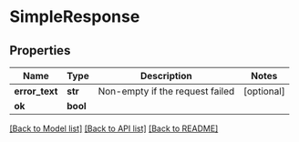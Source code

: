 # SimpleResponse

## Properties
Name | Type | Description | Notes
------------ | ------------- | ------------- | -------------
**error_text** | **str** | Non-empty if the request failed | [optional] 
**ok** | **bool** |  | 

[[Back to Model list]](../README.md#documentation-for-models) [[Back to API list]](../README.md#documentation-for-api-endpoints) [[Back to README]](../README.md)

